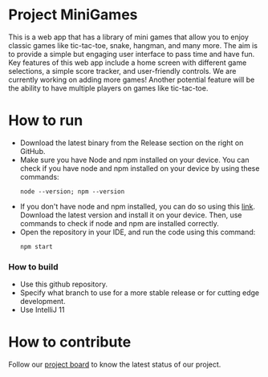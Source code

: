 # Project MiniGames
This is a web app that has a library of mini games that allow you to enjoy classic games like tic-tac-toe, snake, hangman, and many more. The aim is to provide a simple but engaging user interface to pass time and have fun. Key features of this web app include a home screen with different game selections, a simple score tracker, and user-friendly controls. We are currently working on adding more games! Another potential feature will be the ability to have multiple players on games like tic-tac-toe.

# How to run
- Download the latest binary from the Release section on the right on GitHub.  
- Make sure you have Node and npm installed on your device. You can check if you have node and npm installed on your device by using these commands:
  ```
  node --version; npm --version
  ```
- If you don't have node and npm installed, you can do so using this [link](https://nodejs.org/en/download). Download the latest version and install it on your device. Then, use commands to check if node and npm are installed correctly.
- Open the repository in your IDE, and run the code using this command:
  ```
  npm start
  ```
### How to build
- Use this github repository.
- Specify what branch to use for a more stable release or for cutting edge development.  
- Use IntelliJ 11

# How to contribute
Follow our [project board](https://github.com/orgs/cis3296s25/projects/55) to know the latest status of our project.
